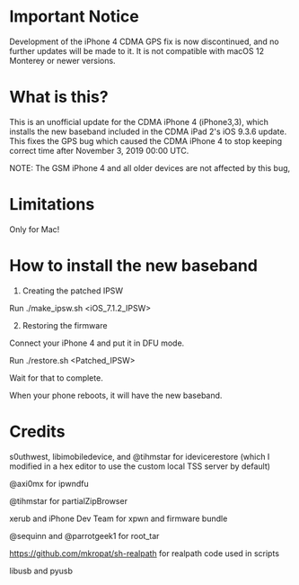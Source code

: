 Important Notice
================
Development of the iPhone 4 CDMA GPS fix is now discontinued, and no further updates will be made to it. It is not compatible with macOS 12 Monterey or newer versions.

What is this?
=============
This is an unofficial update for the CDMA iPhone 4 (iPhone3,3), which installs the new baseband included in the CDMA iPad 2's iOS 9.3.6 update. 
This fixes the GPS bug which caused the CDMA iPhone 4 to stop keeping correct time after November 3, 2019 00:00 UTC.

NOTE: The GSM iPhone 4 and all older devices are not affected by this bug, 

Limitations
===========
Only for Mac!

How to install the new baseband
===============================
1) Creating the patched IPSW

Run ./make_ipsw.sh <iOS_7.1.2_IPSW> 

2) Restoring the firmware

Connect your iPhone 4 and put it in DFU mode.

Run ./restore.sh <Patched_IPSW>

Wait for that to complete.

When your phone reboots, it will have the new baseband.

Credits
=======
s0uthwest, libimobiledevice, and @tihmstar for idevicerestore (which I modified in a hex editor to use the custom local TSS server by default)

@axi0mx for ipwndfu

@tihmstar for partialZipBrowser

xerub and iPhone Dev Team for xpwn and firmware bundle

@sequinn and @parrotgeek1 for root_tar

https://github.com/mkropat/sh-realpath for realpath code used in scripts

libusb and pyusb
